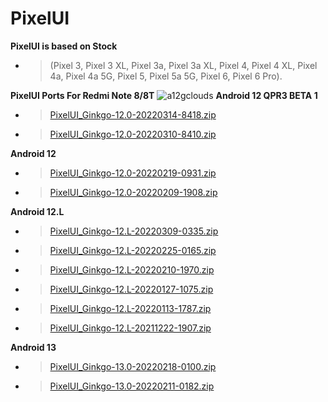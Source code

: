 # PixelUI
**PixelUI is based on Stock** 
- > (Pixel 3, Pixel 3 XL, Pixel 3a, Pixel 3a XL, Pixel 4, Pixel 4 XL, Pixel 4a, Pixel 4a 5G, Pixel 5, Pixel 5a 5G, Pixel 6, Pixel 6 Pro).

**PixelUI Ports For Redmi Note 8/8T**
![a12gclouds](https://user-images.githubusercontent.com/37813398/158079534-08ce247e-2aaf-4266-aa34-f03807a52fee.png)
**Android 12 QPR3 BETA 1**
- >[PixelUI_Ginkgo-12.0-20220314-8418.zip](https://drive.google.com/uc?id=1A5VrqLRBKvqMaB6hTbju32RzYxYJvm-0&export=download)
- >[PixelUI_Ginkgo-12.0-20220310-8410.zip](https://drive.google.com/uc?id=1ijwW-UmK0wI8dlF7tqPM-jFb1JuQj44I&export=download)

**Android 12**
- >[PixelUI_Ginkgo-12.0-20220219-0931.zip](https://drive.google.com/uc?id=1e0nF2SoO-0LVXQWbyAvYbIPODeUrAnFn&export=download)
- >[PixelUI_Ginkgo-12.0-20220209-1908.zip](https://drive.google.com/uc?id=1GkYBtW_8VnyhRSZqeAGI2oDAZ-oPLHbp&export=download)

**Android 12.L**
- >[PixelUI_Ginkgo-12.L-20220309-0335.zip](https://drive.google.com/file/d/19Wiuagqanib2Q_-trKbq9OsiSWm0hQTE/view)
- >[PixelUI_Ginkgo-12.L-20220225-0165.zip](https://drive.google.com/file/d/1yfO9cQRoK1XLZ9ZrEn7QKU3WvrDYJzon/view?usp=drivesdk)
- >[PixelUI_Ginkgo-12.L-20220210-1970.zip](https://drive.google.com/uc?id=1IJZDy8PBtW-uKwzjKWiSW0LCOXygny1y&export=download)
- >[PixelUI_Ginkgo-12.L-20220127-1075.zip](https://drive.google.com/uc?id=18SfYWaPSc_j3d3aA1Nte8PO5cVEd5bE7&export=download)
- >[PixelUI_Ginkgo-12.L-20220113-1787.zip](https://drive.google.com/file/d/10M_jchJFuMX1UXJJnaGB-sU0WOJ_tlMs/view?usp=drivesdk)
- >[PixelUI_Ginkgo-12.L-20211222-1907.zip](https://drive.google.com/file/d/1KVI4n2nor0M_IKjmzePl3nU3YjZ8L9cY/view?usp=drivesdk)


**Android 13**
- >[PixelUI_Ginkgo-13.0-20220218-0100.zip](https://drive.google.com/uc?id=1aMMMHTQFZvPXavQFtsR9QnXG0XoNaOhd&export=download)
- >[PixelUI_Ginkgo-13.0-20220211-0182.zip](https://drive.google.com/uc?id=1ACHdqvf2NK0Rql2Ul1LMmlL5wrAwWztl&export=download)
